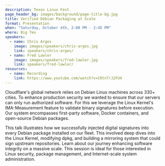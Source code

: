 ```yaml
---
description: Texas Linux Fest
page_header_bg: images/background/page-title-bg.jpg
title: Verified Debian Packaging at Scale
format: Presentation
when: "Saturday, October 4th, 2:00 PM - 2:45 PM"
where: Big Tex
speakers:
  - name: Chris Arges
    image: images/speakers/chris-arges.jpg
    link: speakers/chris-arges/
  - name: Fred Lawler
    image: images/speakers/fred-lawler.jpg
    link: speakers/fred-lawler/
resources:
  - name: Recording
    link: https://www.youtube.com/watch?v=CRtnTrJ2FU4
---
```


Cloudflare's global network relies on Debian Linux machines across 330+ cities.
To enhance production security we wanted to ensure that our servers can only
run authorized software. For this we leverage the Linux Kernel's
IMA-Measurement feature to validate binary signatures before execution. Our
system encompasses first-party software, Docker containers, and open-source
Debian packages.

This talk illustrates how we successfully injected digital signatures into
every Debian package installed on our fleet. This involved deep dives into the
Linux Kernel, modifying dpkg, and building a mirroring system that could sign
upstream repositories. Learn about our journey enhancing software integrity on
a massive scale. This session is ideal for those interested in Linux security,
package management, and Internet-scale system administration.

